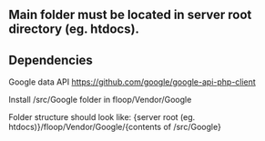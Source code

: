 Main folder must be located in server root directory (eg. htdocs).
------------------------------------------------------------------
Dependencies
------------------------------------------------------------------
Google data API
https://github.com/google/google-api-php-client

Install /src/Google folder in floop/Vendor/Google

Folder structure should look like:
{server root (eg. htdocs)}/floop/Vendor/Google/{contents of /src/Google}
